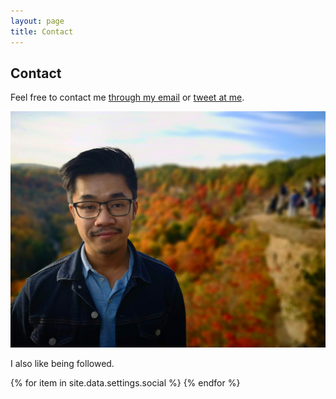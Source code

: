```yaml
---
layout: page
title: Contact
---
```

<section>
  <h1>Contact</h1>
  <p>Feel free to contact me <a href="mailto:l.nguyen.paul@gmail.com" target="_blank">through my email</a> or <a href="https://twitter.com/intent/tweet?text=%40paululele" target="_blank">tweet at me</a>.</p>
  <img src="/assets/img/profile.jpg" alt="This is me">
  <p>I also like being followed.</p>
  <div class="social-media">
      <nav>
        {% for item in site.data.settings.social %}
          <a href="{{ item.link }}" target="_blank"><i class="fa fa-{{ item.icon }}" aria-hidden="true"></i></a>
        {% endfor %}
      </nav>
  </div>
</section>
